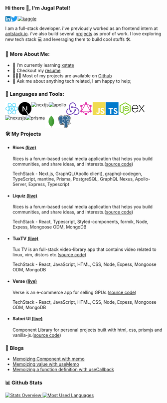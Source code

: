 ### Hi there 👋, I'm Jugal Patel!

<a href='https://www.linkedin.com/in/rahul-jha98/'><img align='left' alt="linkedin" src="https://raw.githubusercontent.com/devicons/devicon/master/icons/linkedin/linkedin-original.svg" height='18px'/></a>
<a href='https://twitter.com/jharahul98/'><img align='left' alt="twitter" src="https://raw.githubusercontent.com/devicons/devicon/master/icons/twitter/twitter-original.svg" height='18px'/></a>
<a href='https://peerlist.io/jugal'><img alt="kaggle" src="https://peerlist.io/images/peerlistlogofooter.svg" height='18px'/></a>

I am a full-stack developer. i've previously worked as an frontend intern at [antstack.io](https://antstack.io). i've also build several [projects](#🛠️-my-projects) as proof of work. I love exploring new tech stack 💻 and leveraging them to build cool stuffs 🛠️.

### 🧐 More About Me:

- 🌱 I’m currently learning [xstate](https://xstate.js.org/)
- 📝 Checkout my [resume](https://drive.google.com/file/d/1Du_2eog-iTlgIPSCwtJVtlmdCHzJ0Q1E/view)
- 👨🏻‍💻 Most of my projects are available on [Github](https://github.com/jugalkpatel?tab=repositories)
- 💬 Ask me about anything tech related, I am happy to help;

### 🔨 Languages and Tools:

<a href="https://reactjs.org/" target="_blank"> <img align="left" src="https://raw.githubusercontent.com/devicons/devicon/master/icons/react/react-original.svg" alt="react" height="42px"/> </a>
<a href="https://nextjs.org/" target="_blank"> <img align="left" src="https://raw.githubusercontent.com/devicons/devicon/master/icons/nextjs/nextjs-original.svg" alt="nextjs" height="42px"/> </a>
<a href="https://nextjs.org/" target="_blank"> <img align="left" src="https://avatars.githubusercontent.com/u/44914786?s=200&v=4" alt="nextjs" height="42px"/> </a>
<a href="https://www.apollographql.com/" target="_blank"><img align="left" alt="apollo" height ="42px" src="https://user-images.githubusercontent.com/841294/53402609-b97a2180-39ba-11e9-8100-812bab86357c.png"></a>
<a href="https://redux.js.org/" target="_blank"> <img align="left" alt="redux" height ="42px" src="https://raw.githubusercontent.com/devicons/devicon/master/icons/redux/redux-original.svg"> </a>
<a href="https://graphql.org/" target="_blank"><img align="left" alt="graphql" height ="42px" src="https://raw.githubusercontent.com/devicons/devicon/master/icons/graphql/graphql-plain.svg"></a>
<a href="https://developer.mozilla.org/en-US/docs/Web/JavaScript" target="_blank"> <img align="left" alt="JavaScript" height ="42px"  src="https://raw.githubusercontent.com/devicons/devicon/master/icons/javascript/javascript-plain.svg"> </a>
<a href="https://www.typescriptlang.org/" target="_blank"><img align="left" alt="Typescirpt" height ="42px" src="https://raw.githubusercontent.com/devicons/devicon/master/icons/typescript/typescript-original.svg"></a>
<a href="https://nodejs.org" target="_blank"><img align="left" alt="Node.js" height ="42px" src="https://raw.githubusercontent.com/devicons/devicon/master/icons/nodejs/nodejs-plain.svg"></a>
<a href="https://expressjs.com/" target="_blank"><img align="left" alt="expressjs" height ="42px" src="https://raw.githubusercontent.com/devicons/devicon/master/icons/express/express-original.svg"></a>
<a href="https://nexusjs.org/" target="_blank"><img align="left" alt="nexusjs" height ="42px" src="https://i.imgur.com/Y5BgDGl.png"></a>
<a href="https://www.prisma.io/" target="_blank"><img align="left" alt="prisma" height ="42px" src="https://website-v9.vercel.app/logo-dark.svg"></a>
<a href="https://www.mongodb.com/" target="_blank"><img align="left" alt="mongodb" height ="42px" src="https://raw.githubusercontent.com/devicons/devicon/master/icons/mongodb/mongodb-original.svg"></a>
<a href="https://www.postgresql.org/" target="_blank"><img align="left" alt="postgresql" height ="42px" src="https://raw.githubusercontent.com/devicons/devicon/master/icons/postgresql/postgresql-original.svg"></a>

<br />
<br />
<br />
<br />

### 🛠️ My Projects

- #### Rices [<u>(live)</u>](https://rices-media.netlify.app/popular)

  Rices is a forum-based social media application that helps you build communities, and share ideas, and interests.([<u>source code</u>](https://github.com/jugalkpatel/Social-Media/tree/development))

  TechStack - Next.js, GraphQL(Apollo client), graphql-codegen, TypeScript, mantine, Prisma, PostgreSQL, GraphQL Nexus, Apollo-Server, Express, Typescript

- #### Liquiz [<u>(live)</u>](https://liquiz.netlify.app/)

  Rices is a forum-based social media application that helps you build communities, and share ideas, and interests.([<u>source code</u>](https://github.com/jugalkpatel/Component_Library/tree/development))

  TechStack - React, Typescript, Styled-components, formik, Node, Expess, Mongoose ODM, MongoDB

- #### TuxTV [<u>(live)</u>](https://tuxtv.netlify.app/)

  Tux TV is an full-stack video-library app that contains video related to linux, vim, distors etc.([<u>source code</u>](https://github.com/jugalkpatel/Tux-TV/tree/development--frontend))

  TechStack - React, JavaScript, HTML, CSS, Node, Expess, Mongoose ODM, MongoDB

- #### Verse [<u>(live)</u>](https://gpuverse.netlify.app/)

  Verse is an e-commerce app for selling GPUs.([<u>source code</u>](https://github.com/jugalkpatel/E-commerce/tree/development--frontend))

  TechStack - React, JavaScript, HTML, CSS, Node, Expess, Mongoose ODM, MongoDB

- #### Satori UI [<u>(live)</u>](https://satori-ui.netlify.app)

  Component Library for personal projects built with html, css, prismjs and vanilla-js.([<u>source code</u>](https://github.com/jugalkpatel/Component_Library/tree/development))

### 📝 Blogs

- [Memoizing Component with memo](https://jugal.hashnode.dev/1-memoizing-component-with-memo)
- [Memoizing value with useMemo](https://jugal.hashnode.dev/2-memoizing-value-with-usememo)
- [Memoizing a function definition with useCallback](https://jugal.hashnode.dev/3-memoizing-a-function-definition-with-usecallback)

### 📊 Github Stats

<a href='https://github.com/jugalkpatel/github-stats-transparent'>
  
![Stats Overview](https://github-readme-stats.vercel.app/api?username=jugalkpatel&count_private=true&show_icons=true&theme=github_dark)
![Most Used Languages](https://github-readme-stats.vercel.app/api/top-langs/?username=jugalkpatel&layout=compact&theme=github_dark)
</a>
